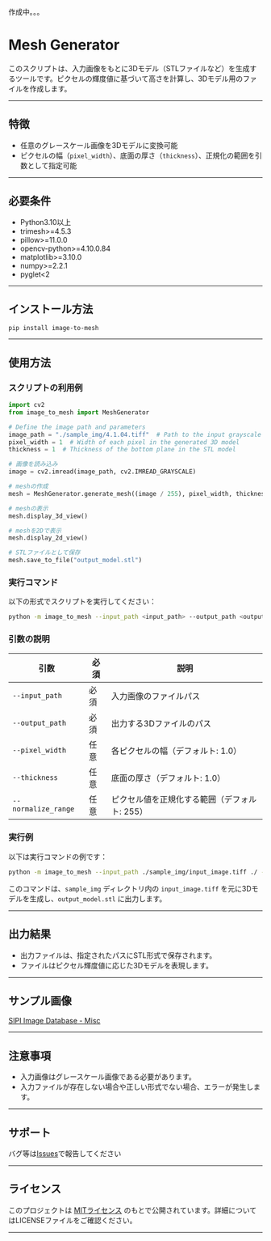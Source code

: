 作成中。。。
# Mesh Generator

このスクリプトは、入力画像をもとに3Dモデル（STLファイルなど）を生成するツールです。ピクセルの輝度値に基づいて高さを計算し、3Dモデル用のファイルを作成します。

---

## 特徴

- 任意のグレースケール画像を3Dモデルに変換可能
- ピクセルの幅（`pixel_width`）、底面の厚さ（`thickness`）、正規化の範囲を引数として指定可能

---

## 必要条件

- Python3.10以上
- trimesh>=4.5.3
- pillow>=11.0.0
- opencv-python>=4.10.0.84
- matplotlib>=3.10.0
- numpy>=2.2.1
- pyglet<2

---
## インストール方法
```
pip install image-to-mesh
```

---

## 使用方法
### スクリプトの利用例
```python
import cv2
from image_to_mesh import MeshGenerator

# Define the image path and parameters
image_path = "./sample_img/4.1.04.tiff"  # Path to the input grayscale image
pixel_width = 1  # Width of each pixel in the generated 3D model
thickness = 1  # Thickness of the bottom plane in the STL model

# 画像を読み込み
image = cv2.imread(image_path, cv2.IMREAD_GRAYSCALE)

# meshの作成
mesh = MeshGenerator.generate_mesh((image / 255), pixel_width, thickness)

# meshの表示
mesh.display_3d_view()

# meshを2Dで表示
mesh.display_2d_view()

# STLファイルとして保存
mesh.save_to_file("output_model.stl")
```

### 実行コマンド

以下の形式でスクリプトを実行してください：

```bash
python -m image_to_mesh --input_path <input_path> --output_path <output_path> --pixel_width <value> --thickness <value> --normalize_range <value>
```

### 引数の説明

| 引数              | 必須 | 説明                                                                 |
|-------------------|------|----------------------------------------------------------------------|
| `--input_path`    | 必須 | 入力画像のファイルパス                                              |
| `--output_path`   | 必須 | 出力する3Dファイルのパス                                           |
| `--pixel_width`   | 任意 | 各ピクセルの幅（デフォルト: 1.0）                                   |
| `--thickness`     | 任意 | 底面の厚さ（デフォルト: 1.0）                                       |
| `--normalize_range` | 任意 | ピクセル値を正規化する範囲（デフォルト: 255）                       |

### 実行例

以下は実行コマンドの例です：

```bash
python -m image_to_mesh --input_path ./sample_img/input_image.tiff ./ --output_path output_model.stl --pixel_width 2.0 --thickness 0.5 --normalize_range 255
```

このコマンドは、`sample_img` ディレクトリ内の `input_image.tiff` を元に3Dモデルを生成し、`output_model.stl` に出力します。

---

## 出力結果

- 出力ファイルは、指定されたパスにSTL形式で保存されます。
- ファイルはピクセル輝度値に応じた3Dモデルを表現します。

---

## サンプル画像
[SIPI Image Database - Misc](https://sipi.usc.edu/database/database.php?volume=misc&image=1#top)

---

## 注意事項

- 入力画像はグレースケール画像である必要があります。
- 入力ファイルが存在しない場合や正しい形式でない場合、エラーが発生します。

---

## サポート

バグ等は[Issues](https://github.com/halogen22/ImageToMesh/issues)で報告してください

---

## ライセンス

このプロジェクトは [MITライセンス](./LICENSE) のもとで公開されています。詳細についてはLICENSEファイルをご確認ください。

---
